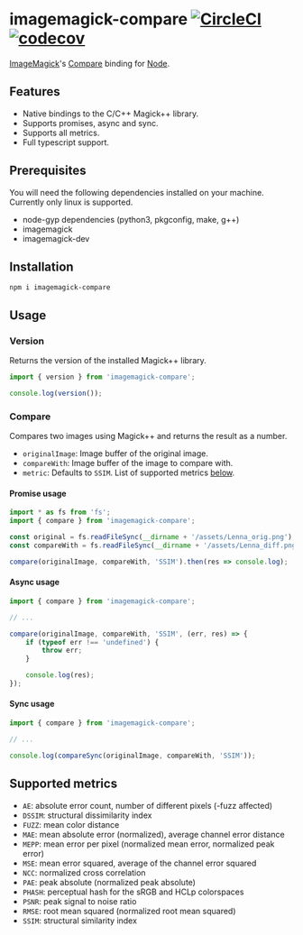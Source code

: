 # imagemagick-compare [![CircleCI](https://img.shields.io/circleci/build/github/joberthel/imagemagick-compare/main)](https://circleci.com/gh/joberthel/imagemagick-compare/tree/main) [![codecov](https://img.shields.io/codecov/c/gh/joberthel/imagemagick-compare?token=JSAR7F2AIF)](https://codecov.io/gh/joberthel/imagemagick-compare)

[ImageMagick](http://www.imagemagick.org/)'s [Compare](https://imagemagick.org/script/compare.php) binding for [Node](http://nodejs.org/).

## Features

-   Native bindings to the C/C++ Magick++ library.
-   Supports promises, async and sync.
-   Supports all metrics.
-   Full typescript support.

## Prerequisites

You will need the following dependencies installed on your machine. Currently only linux is supported.

-   node-gyp dependencies (python3, pkgconfig, make, g++)
-   imagemagick
-   imagemagick-dev

## Installation

```
npm i imagemagick-compare
```

## Usage

### Version

Returns the version of the installed Magick++ library.

```ts
import { version } from 'imagemagick-compare';

console.log(version());
```

### Compare

Compares two images using Magick++ and returns the result as a number.

-   `originalImage`: Image buffer of the original image.
-   `compareWith`: Image buffer of the image to compare with.
-   `metric`: Defaults to `SSIM`. List of supported metrics [below](#supported-metrics).

#### Promise usage

```ts
import * as fs from 'fs';
import { compare } from 'imagemagick-compare';

const original = fs.readFileSync(__dirname + '/assets/Lenna_orig.png');
const compareWith = fs.readFileSync(__dirname + '/assets/Lenna_diff.png');

compare(originalImage, compareWith, 'SSIM').then(res => console.log);
```

#### Async usage

```ts
import { compare } from 'imagemagick-compare';

// ...

compare(originalImage, compareWith, 'SSIM', (err, res) => {
    if (typeof err !== 'undefined') {
        throw err;
    }

    console.log(res);
});
```

#### Sync usage

```ts
import { compare } from 'imagemagick-compare';

// ...

console.log(compareSync(originalImage, compareWith, 'SSIM'));
```

## Supported metrics

-   `AE`: absolute error count, number of different pixels (-fuzz affected)
-   `DSSIM`: structural dissimilarity index
-   `FUZZ`: mean color distance
-   `MAE`: mean absolute error (normalized), average channel error distance
-   `MEPP`: mean error per pixel (normalized mean error, normalized peak error)
-   `MSE`: mean error squared, average of the channel error squared
-   `NCC`: normalized cross correlation
-   `PAE`: peak absolute (normalized peak absolute)
-   `PHASH`: perceptual hash for the sRGB and HCLp colorspaces
-   `PSNR`: peak signal to noise ratio
-   `RMSE`: root mean squared (normalized root mean squared)
-   `SSIM`: structural similarity index

